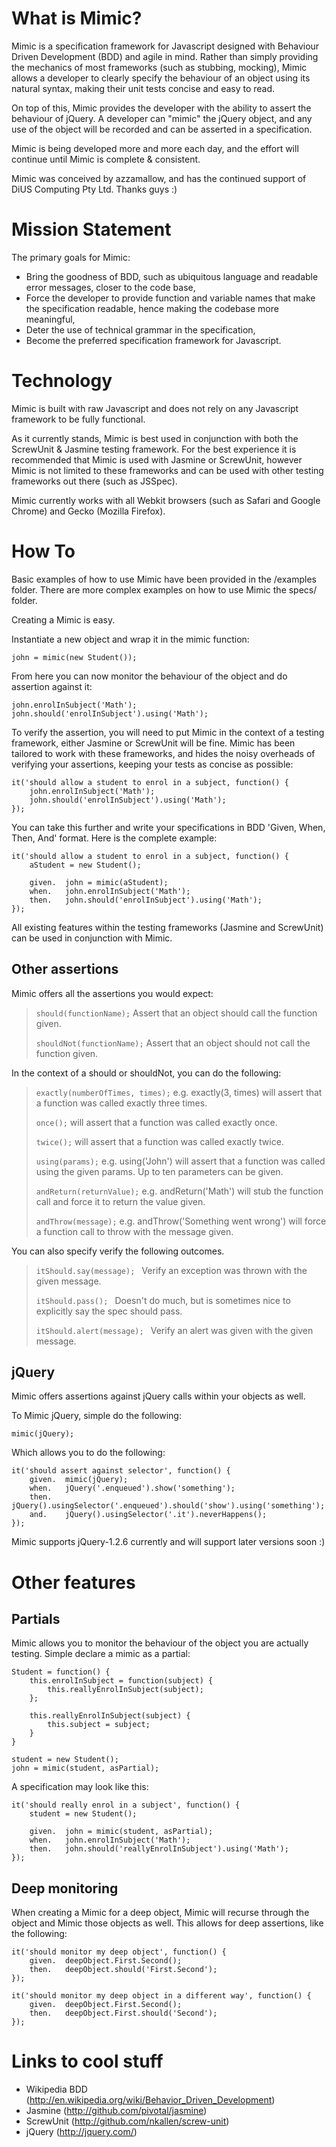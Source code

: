 What is Mimic?
==============

Mimic is a specification framework for Javascript designed with Behaviour Driven Development (BDD) and agile in mind. Rather than simply providing the mechanics of most frameworks (such as stubbing, mocking), Mimic allows a developer to clearly specify the behaviour of an object using its natural syntax, making their unit tests concise and easy to read.

On top of this, Mimic provides the developer with the ability to assert the behaviour of jQuery. A developer can "mimic" the jQuery object, and any use of the object will be recorded and can be asserted in a specification.

Mimic is being developed more and more each day, and the effort will continue until Mimic is complete & consistent.

Mimic was conceived by azzamallow, and has the continued support of DiUS Computing Pty Ltd. Thanks guys :)

Mission Statement
=================

The primary goals for Mimic:
 * Bring the goodness of BDD, such as ubiquitous language and readable error messages, closer to the code base,
 * Force the developer to provide function and variable names that make the specification readable, hence making the codebase more meaningful,
 * Deter the use of technical grammar in the specification,
 * Become the preferred specification framework for Javascript.

Technology
==========

Mimic is built with raw Javascript and does not rely on any Javascript framework to be fully functional.

As it currently stands, Mimic is best used in conjunction with both the ScrewUnit & Jasmine testing framework. For the best experience it is recommended that Mimic is used with Jasmine or ScrewUnit, however Mimic is not limited to these frameworks and can be used with other testing frameworks out there (such as JSSpec).

Mimic currently works with all Webkit browsers (such as Safari and Google Chrome) and Gecko (Mozilla Firefox).

How To
======

Basic examples of how to use Mimic have been provided in the /examples folder. There are more complex examples on how to use Mimic the specs/ folder.

Creating a Mimic is easy. 

Instantiate a new object and wrap it in the mimic function:

    john = mimic(new Student());

From here you can now monitor the behaviour of the object and do assertion against it:

    john.enrolInSubject('Math');
    john.should('enrolInSubject').using('Math');
    
To verify the assertion, you will need to put Mimic in the context of a testing framework, either Jasmine or ScrewUnit will be fine. Mimic has been tailored to work with these frameworks, and hides the noisy overheads of verifying your assertions, keeping your tests as concise as possible:

    it('should allow a student to enrol in a subject, function() {
        john.enrolInSubject('Math');
        john.should('enrolInSubject').using('Math');
    });
    
You can take this further and write your specifications in BDD 'Given, When, Then, And' format. Here is the complete example:

    it('should allow a student to enrol in a subject, function() {
        aStudent = new Student();
        
        given.  john = mimic(aStudent);
        when.   john.enrolInSubject('Math');
        then.   john.should('enrolInSubject').using('Math');
    });
    
All existing features within the testing frameworks (Jasmine and ScrewUnit) can be used in conjunction with Mimic.
    
Other assertions
----------------

Mimic offers all the assertions you would expect:

>`should(functionName);` Assert that an object should call the function given.
>
>`shouldNot(functionName);` Assert that an object should not call the function given.
>

In the context of a should or shouldNot, you can do the following:

>`exactly(numberOfTimes, times);` e.g. exactly(3, times) will assert that a function was called exactly three times.
>
>`once();` will assert that a function was called exactly once.
>
>`twice();` will assert that a function was called exactly twice.
>
>`using(params);` e.g. using('John') will assert that a function was called using the given params. Up to ten parameters can be given.
>
>`andReturn(returnValue);` e.g. andReturn('Math') will stub the function call and force it to return the value given.
>
>`andThrow(message);` e.g. andThrow('Something went wrong') will force a function call to throw with the message given.
>

You can also specify verify the following outcomes.

>`itShould.say(message); ` Verify an exception was thrown with the given message.
>
>`itShould.pass(); ` Doesn't do much, but is sometimes nice to explicitly say the spec should pass.
>
>`itShould.alert(message); ` Verify an alert was given with the given message.
>

jQuery
------

Mimic offers assertions against jQuery calls within your objects as well.

To Mimic jQuery, simple do the following:

    mimic(jQuery);

Which allows you to do the following:

    it('should assert against selector', function() {
        given.  mimic(jQuery);
        when.	jQuery('.enqueued').show('something');
    	then.	jQuery().usingSelector('.enqueued').should('show').using('something');
    	and.    jQuery().usingSelector('.it').neverHappens();
    });

Mimic supports jQuery-1.2.6 currently and will support later versions soon :)
  
Other features
==============
    
Partials
--------

Mimic allows you to monitor the behaviour of the object you are actually testing. Simple declare a mimic as a partial:

    Student = function() {
        this.enrolInSubject = function(subject) {
            this.reallyEnrolInSubject(subject);
        };
        
        this.reallyEnrolInSubject(subject) {
            this.subject = subject;
        }
    }

    student = new Student();
    john = mimic(student, asPartial);

A specification may look like this:

    it('should really enrol in a subject', function() {
        student = new Student();
        
    	given.	john = mimic(student, asPartial);
	    when.	john.enrolInSubject('Math');
	    then.   john.should('reallyEnrolInSubject').using('Math');
    });

Deep monitoring
---------------

When creating a Mimic for a deep object, Mimic will recurse through the object and Mimic those objects as well. This allows for deep assertions, like the following:

    it('should monitor my deep object', function() {
    	given.	deepObject.First.Second();
	    then.	deepObject.should('First.Second');
    });

    it('should monitor my deep object in a different way', function() {
	    given.	deepObject.First.Second();
    	then.	deepObject.First.should('Second');
    });

Links to cool stuff
===================

 * Wikipedia BDD (http://en.wikipedia.org/wiki/Behavior_Driven_Development)
 * Jasmine (http://github.com/pivotal/jasmine)
 * ScrewUnit (http://github.com/nkallen/screw-unit)
 * jQuery (http://jquery.com/)